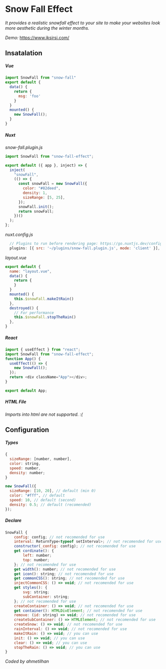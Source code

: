 # Snow Fall Effect

_It provides a realistic snowfall effect to your site to make your websites look more aesthetic during the winter months._

_Demo:_ https://www.iksirsi.com/

## Insatalation

##### Vue

```js
import SnowFall from "snow-fall"
export default {
  data() {
    return {
      msg: 'foo'
    }
  }
  mounted() {
    new SnowFall();
  }
}
```

##### Nuxt

_snow-fall.plugin.js_

```js
import SnowFall from "snow-fall-effect";

export default ({ app }, inject) => {
  inject(
    "snowFall",
    (() => {
      const snowFall = new SnowFall({
        color: "#82deed",
        density: 1,
        sizeRange: [5, 25],
      });
      snowFall.init();
      return snowFall;
    })()
  );
};
```

_nuxt.config.js_

```js
  // Plugins to run before rendering page: https://go.nuxtjs.dev/config-plugins
  plugins: [{ src: '~/plugins/snow-fall.plugin.js', mode: 'client' }],
```

_layout.vue_

```js
export default {
  name: "layout.vue",
  data() {
    return {
    }
  }
  mounted() {
    this.$snowFall.makeItRain()
  },
  destroyed() {
    // For performance
    this.$snowFall.stopTheRain()
  },
}
```

##### React

```js
import { useEffect } from "react";
import SnowFall from "snow-fall-effect";
function App() {
  useEffect(() => {
    new SnowFall();
  });
  return <div className="App"></div>;
}

export default App;
```

##### HTML File

_Imports into html are not supported. :(_

## Configuration

##### Types

```js
{
  sizeRange: [number, number],
  color: string,
  speed: number,
  density: number;
}
```

```js
new SnowFall({
  sizeRange: [10, 20], // default (min 0)
  color: "#fff", // default
  speed: 10, // default (second)
  density: 0.5; // default (recomended)
});
```

##### Declare

```js
SnowFall {
    config: config; // not recomended for use
    interval: ReturnType<typeof setInterval>; // not recomended for use
    constructor(_config: config); // not recomended for use
    get cordinate(): {
        left: number;
        top: number;
    }; // not recomended for use
    get width(): number; // not recomended for use
    get icon(): string; // not recomended for use
    get commonCSS(): string; // not recomended for use
    injectCommonCSS: () => void; // not recomended for use
    get styles(): {
        svg: string;
        subContainer: string;
    }; // not recomended for use
    createContainer: () => void; // not recomended for use
    get container(): HTMLDivElement; // not recomended for use
    remove: (id: string) => void; // not recomended for use
    createSubContainer: () => HTMLElement; // not recomended for use
    createSnow: () => void; // not recomended for use
    rainInterval: () => void; // not recomended for use
    makeItRain: () => void; // you can use
    init: () => void; // you can use
    clear: () => void; // you can use
    stopTheRain: () => void; // you can use
}
```

_*Coded by ahmetilhan*_
